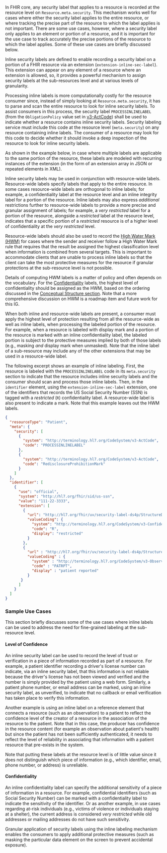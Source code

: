 In FHIR core, any security label that applies to a resource is recorded at the resource level on `Resource.meta.security`. This mechanism works well for cases where either the security label applies to the entire resource, or where tracking the precise part of the resource to which the label applies is not important.
There are some use cases, however, where a security label only applies to an element or portion of a resource, and it is important for the use case to track accurately the precise portions of the resource to which the label applies. Some of these use cases are briefly discussed below.

Inline security labels are defined to enable recording a security label on a portion of a FHIR resource via an extension (`extension-inline-sec-label`). This extension can appear on any element of a resource where an extension is allowed, so, it provides a powerful mechanism to assign security labels at the sub-resources level and at various levels of granularity.

Processing inline labels is more computationally costly for the resource consumer since, instead of simply looking at `Resource.meta.security`, it has to parse and scan the entire resource to look for inline security labels. To assist consumers in this process, the security label `PROCESSINLINELABEL` (from the `ObligationPolicy` value set in [v3-ActCode](http://terminology.hl7.org/CodeSystem/v3-ActCode)) shall be used to indicate whether a resource contains inline security labels. Security labeling service must include this code at the resource level (`meta.security`) on any resource containing inline labels. The consumer of a resource may look for this code to decide whether it should invoke a deep inspection of the resource to look for inline security labels.

As shown in the example below, in case where multiple labels are applicable to the same portion of the resource, these labels are modeled with recurring instances of the extension (in the form of an extension array in JSON or repeated elements in XML).

Inline security labels may be used in conjunction with resource-wide labels. Resource-wide labels specify labels that apply to the entire resource. In some cases resource-wide labels are orthogonal to inline labels; for example, a confidentiality label at the resource level and an inline integrity label for a portion of the resource. Inline labels may also express _additional_ restrictions further to resource-wide labels to provide a more precise and granular assignment of labels; for example, a _very restricted_ label for a portion of the resource, alongside a _restricted_ label at the resource level, indicates that a specific portion of a _restricted_ resource is of a higher level of confidentiality at the _very restricted_ level. 

Resource-wide labels should also be used to record the [High Water Mark (HWM)](glossary.html#hwm) for cases where the sender and receiver follow a High Water Mark rule that requires that the result be assigned the highest classification level when information is combined from several targets. This is important to accommodate clients that are unable to process inline labels so that the client can take the most protective measures for the resource if granular protections at the sub-resource level is not possible.

Details of computing HWM labels is a matter of policy and often depends on the vocabulary. For the [Confidentiality](https://terminology.hl7.org/ValueSet-v3-Confidentiality.html) labels, the highest level of confidentiality should be assigned as the HWM, based on the ordering discussed in the [Conceptual Structure section](concept.html#how-to-assign-a-security-label). Note that a more comprehensive discussion on HWM is a roadmap item and future work for this IG.

When both inline and resource-wide labels are present, a consumer must apply the highest level of protection resulting from all the resource-wide as well as inline labels, when processing the labeled portion of the resource. For example, when a resource is labeled with display mark and a portion of the resource is marked with an inline confidentiality label, the labeled portion is subject to the protective measures implied by both of those labels (e.g., masking _and_ display mark when unmasked).
Note that the inline label of a sub-resource may include any of the other extensions that may be used in a resource-wide label.

The following excerpt shows an example of inline labeling. First, the resource is labeled with the `PROCESSINLINELABEL` code in its `meta.security` section to indicate that the resource includes inline security labels and the consumer should scan and process those inline labels. Then, in the `identifier` element, using the `extension-inline-sec-label` extension, one of the identifiers that records the US Social Security Number (SSN) is tagged with a _restricted_ (`R`) confidentiality label. A resource-wide label is also present to indicate a mark. Note that this example leaves out the HWM labels.

```json
{
  "resourceType": "Patient",
  "meta": {
    "security": [
      {
        "system": "http://terminology.hl7.org/CodeSystem/v3-ActCode",
        "code": "PROCESSINLINELABEL"
      },
      {
        "system": "http://terminology.hl7.org/CodeSystem/v3-ActCode",
        "code": "RedisclosureProhibitionMark"
      }
    ]
  },
  "identifier": [
    {
      "use": "official",
      "system": "http://hl7.org/fhir/sid/us-ssn",
      "value": "111-22-3333",
      "extension": [
        {
          "url": "http://hl7.org/fhir/uv/security-label-ds4p/StructureDefinition/extension-inline-sec-label",
          "valueCoding": {
            "system": "http://terminology.hl7.org/CodeSystem/v3-Confidentiality",
            "code": "R",
            "display": "restricted"
          }
        },
        {
          "url" : "http://hl7.org/fhir/uv/security-label-ds4p/StructureDefinition/extension-inline-sec-label",
          "valueCoding" : {
            "system" : "http://terminology.hl7.org/CodeSystem/v3-ObservationValue",
            "code" : "PATRPT",
            "display" : "patient reported"
          }
       }
      ]
    }
  ]
}
```

### Sample Use Cases

This section briefly discusses some of the use cases where inline labels can be used to address the need for fine-grained labeling at the sub-resource level.

#### Level of Confidence

An inline security label can be used to record the level of trust or verification in a piece of information recorded as part of a resource. For example, a patient identifier recording a driver's license number can indicate, via an inline security label, that this information is not reliable because the driver's license has not been viewed and verified and the number is simply provided by the patient using a web form. Similarly, a patient phone number, or email address can be marked, using an inline security label, as unverified, to indicate that no callback or email verification has taken place to verify this information.

Another example is using an inline label on a reference element that connects a resource (such as an observation) to a patient to reflect the confidence level of the creator of a resource in the association of the resource to the patient. Note that in this case, the producer has confidence in the resource content (for example an observation about patient's health) but since the patient has not been sufficiently authenticated, it needs to reflect the level of reliability in associating that information with a patient resource that pre-exists in the system.

Note that putting these labels at the resource level is of little value since it does not distinguish which piece of information (e.g., which identifier, email, phone number, or address) is unreliable.

#### Confidentiality

An inline confidentiality label can specify the additional sensitivity of a piece of information in a resource. For example, confidential identifiers (such as Social Security Number) can be marked with a confidentiality label to indicate the sensitivity of the identifier. Or as another example, in use cases regarding at-risk individuals (e.g., victims of violence or individuals staying at a shelter), the current address is considered _very restricted_ while old addresses or mailing addresses do not have such sensitivity.

Granular application of security labels using the inline labeling mechanism enables the consumers to apply additional protective measures (such as masking the particular data element on the screen to prevent accidental exposure).
